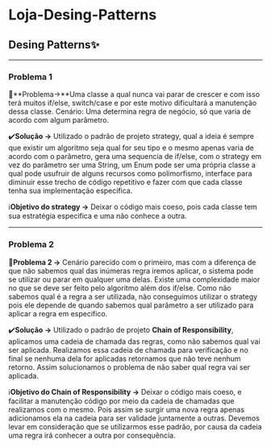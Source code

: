 # Loja-Desing-Patterns

## Desing Patterns✨

---
### Problema 1

:red_circle:**Problema→**Uma classe a qual nunca vai parar de crescer e com isso terá muitos if/else, switch/case e por este motivo dificultará a manutenção dessa classe. Cenário: Uma determina regra de negócio, só que varia de acordo com algum parâmetro.

:heavy_check_mark:**Solução →** Utilizado o padrão de projeto strategy, qual a ideia é sempre que existir um algoritmo seja qual for seu tipo e o mesmo apenas varia de acordo com o parâmetro, gera uma sequencia de if/else, com o strategy em vez do parâmetro ser uma String, um Enum pode ser uma própria classe a qual pode usufruir de alguns recursos como polimorfismo, interface para diminuir esse trecho de código repetitivo e fazer com que cada classe tenha sua implementação especifica.

:information_source:**Objetivo do strategy →** Deixar o código mais coeso, pois cada classe tem sua estratégia especifica e  uma não conhece a  outra.

---
### Problema 2

:red_circle:**Problema 2 →** Cenário parecido com o primeiro, mas com a diferença de que não sabemos qual das inúmeras regra iremos aplicar, o sistema pode se utilizar ou parar em qualquer uma delas. Existe uma complexidade maior no que se deve ser feito pelo algoritmo além dos if/else. Como não sabemos qual é a regra a ser utilizada, não conseguimos utilizar o strategy pois ele depende de quando sabemos qual parâmetro a ser utilizado para aplicar a regra em especifico.

:heavy_check_mark:**Solução →** Utilizado o padrão de projeto **Chain of Responsibility**, aplicamos uma cadeia de chamada das regras, como não sabemos qual vai ser aplicada. Realizamos essa cadeia de chamada para verificação e no final se nenhuma dela for aplicadas retornamos que não teve nenhum retorno. Assim solucionamos o problema de não saber qual regra vai ser aplicada.

:information_source:**Objetivo do Chain of Responsibility →** Deixar o código mais coeso, e facilitar a manutenção código por meio da cadeia de chamadas que realizamos com o mesmo. Pois assim se surgir uma nova regra apenas adicionamos ela na cadeia para ser validade juntamente a outras. Devemos levar em consideração que se utilizarmos esse padrão, por causa da cadeia uma regra irá conhecer a outra por consequência.

